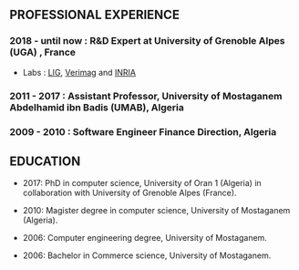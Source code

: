 
## PROFESSIONAL EXPERIENCE

### 2018 - until now : R&D Expert at University of Grenoble Alpes (UGA) , France

- Labs : [LIG](https://www.liglab.fr/en), [Verimag](https://www-verimag.imag.fr/?lang=en) and [INRIA](https://www.inria.fr/en/inria-centre-university-grenoble-alpes)


### 2011 - 2017 : Assistant Professor, University of Mostaganem Abdelhamid ibn Badis (UMAB), Algeria

### 2009 - 2010 : Software Engineer Finance Direction, Algeria


## EDUCATION

- 2017: PhD in computer science, University of Oran 1 (Algeria)  in collaboration with University of Grenoble Alpes (France).

- 2010: Magister degree in computer science, University of Mostaganem (Algeria).

- 2006: Computer engineering degree, University of Mostaganem.

- 2006: Bachelor in Commerce science, University of Mostaganem.